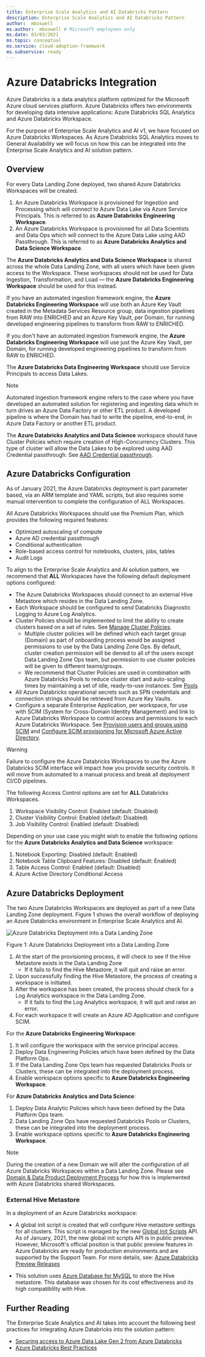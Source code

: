 ```yaml
---
title: Enterprise Scale Analytics and AI Databricks Pattern
description: Enterprise Scale Analytics and AI Databricks Pattern
author:  mboswell
ms.author:  mboswell # Microsoft employees only
ms.date: 03/03/2021
ms.topic: conceptual
ms.service: cloud-adoption-framework
ms.subservice: ready
---
```


# Azure Databricks Integration

Azure Databricks is a data analytics platform optimized for the Microsoft Azure cloud services platform. Azure Databricks offers two environments for developing data intensive applications: Azure Databricks SQL Analytics and Azure Databricks Workspace.

For the purpose of Enterprise Scale Analytics and AI v1, we have focused on Azure Databricks Workspaces. As Azure Databricks SQL Analytics moves to General Availability we will focus on how this can be integrated into the Enterprise Scale Analytics and AI solution pattern.

## Overview

For every Data Landing Zone deployed, two shared Azure Databricks Workspaces will be created.

1. An Azure Databricks Workspace is provisioned for Ingestion and Processing which will connect to Azure Data Lake via Azure Service Principals. This is referred to as **Azure Databricks Engineering Workspace**.
1. An Azure Databricks Workspace is provisioned for all Data Scientists and Data Ops which will connect to the Azure Data Lake using AAD Passthrough. This is referred to as **Azure Databricks Analytics and Data Science Workspace**.

The **Azure Databricks Analytics and Data Science Workspace** is shared across the whole Data Landing Zone, with all users which have been given access to the Workspace. These workspaces should not be used for Data Ingestion, Transformation, and Load &mdash; the **Azure Databricks Engineering Workspace** should be used for this instead.

If you have an automated ingestion framework engine, the **Azure Databricks Engineering Workspace** will use both an Azure Key Vault created in the Metadata Services Resource group, data ingestion pipelines from RAW into ENRICHED and an Azure Key Vault, per Domain, for running developed engineering pipelines to transform from RAW to ENRICHED.

If you don't have an automated ingestion framework engine, the **Azure Databricks Engineering Workspace** will use just the Azure Key Vault, per Domain, for running developed engineering pipelines to transform from RAW to ENRICHED.

The **Azure Databricks Data Engineering Workspace** should use Service Principals to access Data Lakes.

>[!NOTE]
>Automated ingestion framework engine refers to the case where you have developed an automated solution for registering and ingesting data which in turn drives an Azure Data Factory or other ETL product. A developed pipeline is where the Domain has had to write the pipeline, end-to-end, in Azure Data Factory or another ETL product.

The **Azure Databricks Analytics and Data Science** workspace should have Cluster Policies which require creation of High-Concurrency Clusters. This type of cluster will allow the Data Lakes to be explored using AAD Credential passthrough. See [AAD Credential passthrough](https://github.com/hurtn/datalake-ADLS-access-patterns-with-Databricks/blob/master/readme.md#pattern-3---aad-credential-passthrough).

## Azure Databricks Configuration

As of January 2021, the Azure Databricks deployment is part parameter based, via an ARM template and YAML scripts, but also requires some manual intervention to complete the configuration of ALL Workspaces.

All Azure Databricks Workspaces should use the Premium Plan, which provides the following required features:

* Optimized autoscaling of compute
* Azure AD credential passthrough
* Conditional authentication
* Role-based access control for notebooks, clusters, jobs, tables
* Audit Logs

To align to the Enterprise Scale Analytics and AI solution pattern, we recommend that **ALL** Workspaces have the following default deployment options configured:

* The Azure Databricks Workspaces should connect to an external Hive Metastore which resides in the Data Landing Zone.
* Each Workspace should be configured to send Databricks Diagnostic Logging to Azure Log Analytics.
* Cluster Policies should be implemented to limit the ability to create clusters based on a set of rules. See [Manage Cluster Policies](/azure/databricks/administration-guide/clusters/policies).
  * Multiple cluster policies will be defined which each target group (Domain) as part of onboarding process would be assigned permissions to use by the Data Landing Zone Ops. By default, cluster creation permission will be denied to all of the users except Data Landing Zone Ops team, but permission to use cluster policies will be given to different teams/groups.
  * We recommend that Cluster Policies are used in combination with Azure Databricks Pools to reduce cluster start and auto-scaling times by maintaining a set of idle, ready-to-use instances. See [Pools](/azure/databricks/clusters/instance-pools/)
* All Azure Databricks operational secrets such as SPN credentials and connection strings should be retrieved from Azure Key Vaults.
* Configure a separate Enterprise Application, per workspace, for use with SCIM (System for Cross-Domain Identity Management) and link to Azure Databricks Workspace to control access and permissions to each Azure Databricks Workspace. See [Provision users and groups using SCIM](/azure/databricks/administration-guide/users-groups/scim/) and [Configure SCIM provisioning for Microsoft Azure Active Directory](/azure/databricks/administration-guide/users-groups/scim/aad).

>[!WARNING]
>Failure to configure the Azure Databricks Workspaces to use the Azure Databricks SCIM interface will impact how you provide security controls. It will move from automated to a manual process and break all deployment CI/CD pipelines.

The following Access Control options are set for **ALL** Databricks Workspaces.

1. Workspace Visibility Control: Enabled (default: Disabled)
1. Cluster Visibility Control: Enabled (default: Disabled)
1. Job Visibility Control: Enabled (default: Disabled)

Depending on your use case you might wish to enable the following options for the **Azure Databricks Analytics and Data Science** workspace:

1. Notebook Exporting: Disabled (default: Enabled)
1. Notebook Table Clipboard Features: Disabled (default: Enabled)
1. Table Access Control: Enabled (default: Disabled)
1. Azure Active Directory Conditional Access

## Azure Databricks Deployment

The two Azure Databricks Workspaces are deployed as part of a new Data Landing Zone deployment. Figure 1 shows the overall workflow of deploying an Azure Databricks environment in Enterprise Scale Analytics and AI.

![Azure Databricks Deployment into a Data Landing Zone](./images/databricksdeploy.png)

Figure 1: Azure Databricks Deployment into a Data Landing Zone

1. At the start of the provisioning process, it will check to see if the Hive Metastore exists in the Data Landing Zone
   * If it fails to find the Hive Metastore, it will quit and raise an error.
1. Upon successfully finding the Hive Metastore, the process of creating a workspace is initiated.
1. After the workspace has been created, the process should check for a Log Analytics workspace in the Data Landing Zone.
   * If it fails to find the Log Analytics workspace, it will quit and raise an error.
1. For each workspace it will create an Azure AD Application and configure SCIM.

For the **Azure Databricks Engineering Workspace**:

1. It will configure the workspace with the service principal access.
1. Deploy Data Engineering Policies which have been defined by the Data Platform Ops.
1. If the Data Landing Zone Ops team has requested Databricks Pools or Clusters, these can be integrated into the deployment process.
1. Enable workspace options specific to **Azure Databricks Engineering Workspace**.

For **Azure Databricks Analytics and Data Science**:

1. Deploy Data Analytic Policies which have been defined by the Data Platform Ops team.
1. Data Landing Zone Ops have requested Databricks Pools or Clusters, these can be integrated into the deployment process.
1. Enable workspace options specific to **Azure Databricks Engineering Workspace**.

>[!NOTE]
>During the creation of a new Domain we will alter the configuration of all Azure Databricks Workspaces within a Data Landing Zone. Please see [Domain & Data Product Deployment Process](eslz-deployment-models.md#domain--data-product-deployment-process) for how this is implemented with Azure Databricks shared Workspaces.

### External Hive Metastore

In a deployment of an Azure Databricks workspace:

* A global init script is created that will configure Hive metastore settings for all clusters. This script is managed by the new
[Global Init Scripts](https://docs.databricks.com/clusters/init-scripts.html#global-init-scripts) API.
As of January, 2021, the new global init scripts API is in public preview. However, Microsoft's official position is that public preview features in Azure Databricks are ready for production environments and are supported by the Support Team. For more details, see:
[Azure Databricks Preview Releases](/azure/databricks/release-notes/release-types)

* This solution uses [Azure Database for MySQL](https://azure.microsoft.com/services/mysql/) to store the Hive metastore. This database was chosen for its cost effectiveness and its high compatiblilty with Hive.

## Further Reading

The Enterprise Scale Analytics and AI takes into account the following best practices for integrating Azure Databricks into the solution pattern:

* [Securing access to Azure Data Lake Gen 2 from Azure Databricks](https://github.com/hurtn/datalake-ADLS-access-patterns-with-Databricks/blob/master/readme.md)
* [Azure Databricks Best Practices](https://github.com/Azure/AzureDatabricksBestPractices/blob/master/toc.md)
